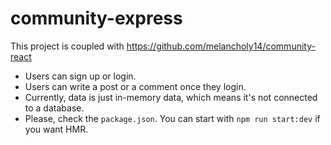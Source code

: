 # community-express

This project is coupled with https://github.com/melancholy14/community-react

- Users can sign up or login.
- Users can write a post or a comment once they login.
- Currently, data is just in-memory data, which means it's not connected to a database.
- Please, check the `package.json`. You can start with `npm run start:dev` if you want HMR.
